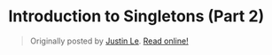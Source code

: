 Introduction to Singletons (Part 2)
===================================

> Originally posted by [Justin Le](https://blog.jle.im/).
> [Read online!](https://blog.jle.im/entry/introduction-to-singletons-2.html)

<!-- Ditching the Phantom -->
<!-- -------------------- -->
<!-- Now, sometimes we don't actually care about the state of the door in our type, -->
<!-- and we don't *want* the state of the door in its type.  Our `lockAnyDoor` -->
<!-- function earlier was an example. -->
<!-- We have a couple of options here --- first, we can create a new type -->
<!-- `SomeDoor`, that doesn't have the opened/closed status in its type, but rather -->
<!-- as a runtime value: -->
<!-- ```haskell -->
<!-- data SomeDoor = MkSomeDoor -->
<!--     { someDoorState    :: DoorState -->
<!--     , someDoorMaterial :: String -->
<!--     } -->
<!-- -- or, in GADT syntax -->
<!-- data SomeDoor :: Type where -->
<!--     MkSomeDoor :: -->
<!--       { someDoorState    :: DoorState -->
<!--       , someDoorMaterial :: String -->
<!--       } -> SomeDoor -->
<!-- ``` -->
<!-- We could have actually been using this type the entire time, if we didn't care -->
<!-- about type safety.  In the real world and in real applications, we might have -->
<!-- actually written `SomeDoor` *before* we ever thought about `Door` with a -->
<!-- phantom type.  It's definitely the more typical "standard" Haskell thing. -->
<!-- It's possible to "construct" this from our original typed `Door`, using a smart -->
<!-- constructor/conversion function: -->
<!-- ```haskell -->
<!-- fromDoor :: SingDS s -> Door s -> SomeDoor -->
<!-- fromDoor SOpened (UnsafeMkDoor m) = MkSomeDoor Opened m -->
<!-- formDoor SClosed (UnsafeMkDoor m) = MkSomeDoor Closed m -->
<!-- formDoor SLocked (UnsafeMkDoor m) = MkSomeDoor Locked m -->
<!-- ``` -->
<!-- ### SomeDoor to Door -->
<!-- Now, `SomeDoor` is great.  But because it's a completely different type, we -->
<!-- potentially have to write the same function for both `Door` and `SomeDoor`, -->
<!-- because they have different implementations.  For example: -->
<!-- ```haskell -->
<!-- closeSomeOpenedDoor :: SomeDoor -> Maybe SomeDoor -->
<!-- closeSomeOpenedDoor (MkSomeDoor Opened m) = Just (MkSomeDoor Closed m) -->
<!-- closeSomeOpenedDoor (MkSomeDoor Closed m) = Nothing -->
<!-- closeSomeOpenedDoor (MkSomeDoor Locked m) = Nothing -->
<!-- ``` -->
<!-- Wouldn't it be nice if we can *re-use* our original `closeDoor`?  This is a toy -->
<!-- example, and in real life, closing a door might have some complicated runtime -->
<!-- logic, and it'd be annoying to have to *re-implement* it for both `SomeDoor` -->
<!-- and `Door`. -->
<!-- #### Converting into an existential -->
<!-- One thing we can do is write a function to convert a `SomeDoor` into a `Door`, -->
<!-- so we can re-use our original `closeDoor`.  We'd convert our `SomeDoor` into a -->
<!-- `Door` to re-use our `closeDoor :: Door 'Opened -> Door 'Closed` on it if -->
<!-- possible! -->
<!-- However, going from `SomeDoor` to `Door s` is slightly trickier in Haskell than -->
<!-- going the other way around.  One trick we often use is a CPS-style existential -->
<!-- type. -->
<!-- The essential concept is that normal Haskell type variables are universally -->
<!-- qualified, meaning that the *caller* can pick how to instantiate `s`.  However, -->
<!-- we want a function where the *function* can pick the `s`, and the caller must -->
<!-- handle whatever `s` is given by the function: -->
<!-- ```haskell -->
<!-- withSomeDoor :: SomeDoor -> (forall s. SingDS s -> Door s -> r) -> r -->
<!-- withSomeDoor (MkSomeDoor Opened m) f = f SOpened (UnsafeMkDoor m) -->
<!-- withSomeDoor (MkSomeDoor Closed m) f = f SClosed (UnsafeMkDoor m) -->
<!-- withSomeDoor (MkSomeDoor Locked m) f = f SLocked (UnsafeMkDoor m) -->
<!-- ``` -->
<!-- Notice the funky CPS-like type signature of `withSomeDoor`.  To use -->
<!-- `withSomeDoor` and access the `Door`, you have to pass in a function to handle -->
<!-- *any possible `s`*.  And, as you can see, the function passed in might be given -->
<!-- an `SOpened`, an `SClosed`, or an `SLocked`.  It has to be able to handle all -->
<!-- three! -->
<!-- Here, we call `s` *existentially quantified*.  The `withSomeDoor` function gets -->
<!-- to pick which `s` to give `f`.  So, the `s` type variable is directly chosen by -->
<!-- the *function*, and not by the caller. -->
<!-- So we can implement `closeSomeOpenedDoor` (and even a `lockAnySomeDoor`) using this -->
<!-- conversion function: -->
<!-- ```haskell -->
<!-- closeSomeOpenedDoor :: SomeDoor -> Maybe (Door 'Closed) -->
<!-- closeSomeOpenedDoor sd = withSomeDoor sd $ \case -->
<!--     SOpened -> \d -> Just (closeDoor d) -->
<!--     SClosed -> \_ -> Nothing -->
<!--     SLocked -> \_ -> Nothing -->
<!-- lockAnySomeDoor :: SomeDoor -> Door 'Locked -->
<!-- lockAnySomeDoor sd = withSomeDoor sd $ \s d -> -->
<!--     lockAnyDoor s d -->
<!-- ``` -->
<!-- #### The Existential Datatype -->
<!-- However, there's another path we can take.  With the power of singletons, we -->
<!-- can actually implement `SomeDoor` *in terms of* `Door`, using an **existential -->
<!-- data type**: -->
<!-- ```haskell -->
<!-- -- using existential constructor syntax -->
<!-- data SomeDoor = forall s. MkSomeDoor (SingDS s) (Door s) -->
<!-- -- or, using GADT syntax (preferred) -->
<!-- !!!singletons/Door.hs "data SomeDoor ::" -->
<!-- ``` -->
<!-- `MkSomeDoor` is a constructor for an existential data type, meaning that the -->
<!-- data type "hides" a type variable `s`. -->
<!-- Hopefully you can see the similarities between our original `SomeDoor` and this -->
<!-- one. -->
<!-- ```haskell -->
<!-- -- Original type -->
<!-- data SomeDoor where -->
<!--     MkSomeDoor :: DoorState -> String -> SomeDoor -->
<!-- -- New existential type -->
<!-- data SomeDoor where -->
<!--     MkSomeDoor :: SingDS s  -> Door s -> SomeDoor -->
<!-- ``` -->
<!-- The key differences are: -->
<!-- *   Our first `SomeDoor` contains a `DoorState`, and this new `SomeDoor` -->
<!--     contains a `SingDS` (a *singleton* for the `DoorState`): -->
<!-- *   Our first `SomeDoor` contains essentially a re-implementation of the `Door` -->
<!--     type, but the new `SomeDoor` contains an actual `Door`, so we can re-use -->
<!--     functions on `Door`s. -->
<!-- In Haskell, existential data types are pretty nice, syntactically, to work -->
<!-- with.  For a comparison, let's re-implement our previous functions with our new -->
<!-- data type: -->
<!-- ```haskell -->
<!-- !!!singletons/Door.hs "closeSomeOpenedDoor ::" "lockAnySomeDoor ::" -->
<!-- ``` -->
<!-- Much more convenient, because *we already have a `Door`!*  And we don't have to -->
<!-- re-implement one like we did for our original `SomeDoor` -- all of our original -->
<!-- code works directly! -->
<!-- It's important to remember that our original separate-implementation `SomeDoor` -->
<!-- is, functionally, identical to the new code-reusing `Door`.  The reason why -->
<!-- they are the same is that *having an existentially quantified singleton is the -->
<!-- same as having a value of the corresponding type.*  Having an existentially -->
<!-- quantified `SingDS s` is *the same as* having a value of type `DoorState`. -->
<!-- If they're identical, why use a `SingDS` or the new `SomeDoor` at all?  One -->
<!-- main reason (besides allowing code-reuse) is that *using the singleton lets us -->
<!-- recover the type*.  Essentially, a `SingDS s` not only contains whether it is -->
<!-- Opened/Closed/Locked...it contains it in a way that GHC can use to *bring it -->
<!-- all back* to the type level. -->
<!-- Basically, `SingDS` allows us to re-use our original `Door s` implementation, -->
<!-- because we store both the `Door`...*and* the `s` at the type level.  You should -->
<!-- read it as storing `s` and `Door s`, together, at runtime.  It also lets GHC -->
<!-- *check* our implementations, to help ensure that they are correct, because you -->
<!-- maintain the `s` at the type level. -->
<!-- #### Some Lingo -->
<!-- In the language of dependently typed programming, we call `SomeDoor` a -->
<!-- **dependent sum**, because you can imagine it basically as: -->
<!-- ```haskell -->
<!-- data SomeDoor = SDOpened (Door 'Opened) -->
<!--               | SDClosed (Door 'Closed) -->
<!--               | SDLocked (Door 'Locked) -->
<!-- ``` -->
<!-- A three-way sum between a `Door 'Opened`, a `Door 'Closed`, and a `Door -->
<!-- 'Locked`, essentially.  If you have a `SomeDoor`, it's *either* an opened door, -->
<!-- a closed door, or a locked door.  Try looking at this new `SomeDoor` until you -->
<!-- realize that this type is the same type as the previous `SomeDoor`! -->
<!-- You might also see `SomeDoor` called a **dependent pair**, because it's -->
<!-- basically an existentially quantified tuple of the type (the `s`, witnessed by -->
<!-- the `SingDS s`) with a value (the `Door s`). -->
<!-- ### Types at Runtime -->
<!-- With this last tool, we finally have enough to build a function to "make" a -->
<!-- door with the status unknown until runtime: -->
<!-- ```haskell -->
<!-- !!!singletons/Door.hs "mkSomeDoor ::" -->
<!-- ``` -->
<!-- ```haskell -->
<!-- ghci> let mySomeDoor = mkSomeDoor Opened "Birch" -->
<!-- ghci> :t mySomeDoor -->
<!-- SomeDoor -->
<!-- ghci> putStrLn $ case mySomeDoor of -->
<!--         MkSomeDoor SOpened _ -> "mySomeDoor was opened!" -->
<!--         MkSomeDoor SClosed _ -> "mySomeDoor was closed!" -->
<!--         MkSomeDoor SLocked _ -> "mySomeDoor was locked!" -->
<!-- mySomeDoor was opened! -->
<!-- ``` -->
<!-- Using `mkSomeDoor`, we can truly pass in a `DoorState` that we generate at -->
<!-- runtime (from IO, or a user prompt, or a configuration file, maybe), and create -->
<!-- a `Door` based on it. -->
<!-- Take *that*, type erasure! :D -->
<!-- We could even directly return a `Door` with an existentially quantified door -->
<!-- status in CPS style: -->
<!-- ```haskell -->
<!-- withDoor :: DoorState -> String -> (forall s. SingDS s -> Door s -> r) -> r -->
<!-- withDoor s m f = case s of -->
<!--     Opened -> f SOpened (UnsafeMkDoor m) -->
<!--     Closed -> f SClosed (UnsafeMkDoor m) -->
<!--     Locked -> f SLocked (UnsafeMkDoor m) -->
<!-- ``` -->
<!-- ```haskell -->
<!-- ghci> withDoor Opened "Birch" $ \s d -> case s of -->
<!--          SOpened -> "Opened door!" -->
<!--          SClosed -> "Closed door!" -->
<!--          SLocked -> "Locked door!" -->
<!-- Opened door! -->
<!-- ``` -->
<!-- This allows us to *truly* directly generate a `Door s` with an `s` that can -->
<!-- vary at runtime. -->
<!-- #### Reification -->
<!-- The general pattern we are exploiting here is called **reification** -- we're -->
<!-- taking a dynamic run-time value, and lifting it to the type level as a type -->
<!-- (here, the type variable `s`).  You can think of reification as the opposite of -->
<!-- reflection, and imagine the two as being the "gateway" between the type-safe -->
<!-- and unsafe world.  In the dynamic world of a `DoorState` value, you have no -->
<!-- type safety.  You live in the world of `SomeDoor`, `closeSomeOpenedDoor`, -->
<!-- `lockAnySomeDoor`, etc.  But, you can *reify* your `DoorState` value to a *type*, and -->
<!-- enter the type-safe world of `Door s`, `closeDoor`, `lockDoor`, and -->
<!-- `lockAnyDoor`. -->
<!-- It might be more meaningful then to write a direct reification function for our -->
<!-- `DoorState`, in CPS style.  Then, we can actually write our `withDoor` in terms -->
<!-- of it! -->
<!-- ```haskell -->
<!-- !!!singletons/Door.hs "withDoorState ::" "withDoor ::" -->
<!-- ``` -->
<!-- ## Sing -->
<!-- *   `toSing :: DoorState -> SomeSing DoorState` takes us from values to their -->
<!--     (existentially quantified) singletons -->
<!--     ```haskell -->
<!--     ghci> let s = toSing Opened -->
<!--     ghci> :t s -->
<!--     s :: SomeSing DoorState -->
<!--     ghci> putStrLn $ case s of -->
<!--             SomeSing SOpened -> "Opened." -->
<!--             SomeSing SClosed -> "SClosed." -->
<!--             SomeSing SLocked -> "SLocked." -->
<!--     "Opened." -->
<!--     ``` -->
<!--     `SomeSing` is like `SomeDoor` in that it is an existentially quantified -->
<!--     singleton: -->
<!--     ```haskell -->
<!--     data SomeSing DoorState :: Type where -->
<!--         SomeSing :: Sing s -> SomeSing DoorState -->
<!--     -- or, more accurately, since `SomeSing` is polykinded -->
<!--     data SomeSing :: k -> Type where -->
<!--         SomeSing :: Sing (a :: k) -> SomeSing k -->
<!--     ``` -->
<!-- 3.  Implement `withSomeDoor` for the existentially quantified `SomeDoor` type. -->
<!--     ```haskell -->
<!--     !!!singletons/DoorSingletons.hs "data SomeDoor" "withSomeDoor ::"1 -->
<!--     ``` -->
<!-- 4.  Implement `openAnySomeDoor`, which should work like `lockAnySomeDoor`, just -->
<!--     wrapping an application of `openAnyDoor` inside a `SomeDoor`. -->
<!--     ```haskell -->
<!--     !!!singletons/DoorSingletons.hs "openAnySomeDoor ::"1 -->
<!--     ``` -->
<!--     You **shouild not** use `UnsafeMkDoor` directly. -->
<!--     Note that because we wrote `openAnyDoor` in "implicit style", we might have -->
<!--     to convert between `SingI s =>` and `Sing s ->` style, using `withSingI`. -->
<!-- However, full expressively with phantom types is still out of our reach.  If we -->
<!-- want to express more complicated relationships and to be able to treat phantom -->
<!-- types (and *types*, in general) as first-class values, and delve into the -->
<!-- frighteningly beautiful world of "type-level programming", we are going to have -->
<!-- to dig a bit deeper.  Come back for the next post to see how!  Singletons will -->
<!-- be our tool, and we'll also see how the singletons library is a very clean -->
<!-- unification of a lot of concepts. -->

